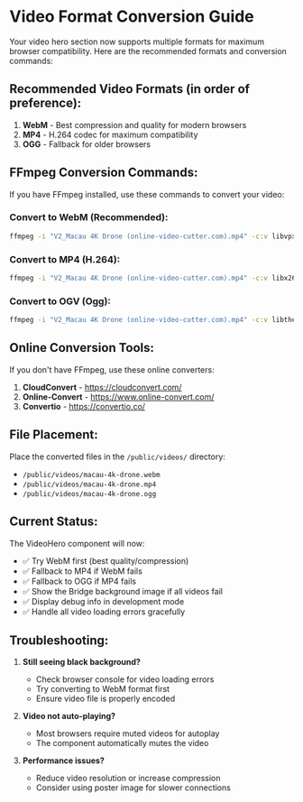 # Video Format Conversion Guide

Your video hero section now supports multiple formats for maximum browser compatibility. Here are the recommended formats and conversion commands:

## Recommended Video Formats (in order of preference):

1. **WebM** - Best compression and quality for modern browsers
2. **MP4** - H.264 codec for maximum compatibility
3. **OGG** - Fallback for older browsers

## FFmpeg Conversion Commands:

If you have FFmpeg installed, use these commands to convert your video:

### Convert to WebM (Recommended):
```bash
ffmpeg -i "V2_Macau 4K Drone (online-video-cutter.com).mp4" -c:v libvpx-vp9 -crf 30 -b:v 0 -b:a 128k -c:a libopus macau-4k-drone.webm
```

### Convert to MP4 (H.264):
```bash
ffmpeg -i "V2_Macau 4K Drone (online-video-cutter.com).mp4" -c:v libx264 -preset slow -crf 22 -c:a aac -b:a 128k macau-4k-drone.mp4
```

### Convert to OGV (Ogg):
```bash
ffmpeg -i "V2_Macau 4K Drone (online-video-cutter.com).mp4" -c:v libtheora -q:v 7 -c:a libvorbis -q:a 4 macau-4k-drone.ogg
```

## Online Conversion Tools:

If you don't have FFmpeg, use these online converters:

1. **CloudConvert** - https://cloudconvert.com/
2. **Online-Convert** - https://www.online-convert.com/
3. **Convertio** - https://convertio.co/

## File Placement:

Place the converted files in the `/public/videos/` directory:
- `/public/videos/macau-4k-drone.webm`
- `/public/videos/macau-4k-drone.mp4`
- `/public/videos/macau-4k-drone.ogg`

## Current Status:

The VideoHero component will now:
- ✅ Try WebM first (best quality/compression)
- ✅ Fallback to MP4 if WebM fails
- ✅ Fallback to OGG if MP4 fails
- ✅ Show the Bridge background image if all videos fail
- ✅ Display debug info in development mode
- ✅ Handle all video loading errors gracefully

## Troubleshooting:

1. **Still seeing black background?** 
   - Check browser console for video loading errors
   - Try converting to WebM format first
   - Ensure video file is properly encoded

2. **Video not auto-playing?**
   - Most browsers require muted videos for autoplay
   - The component automatically mutes the video

3. **Performance issues?**
   - Reduce video resolution or increase compression
   - Consider using poster image for slower connections